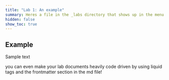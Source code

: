 ```yaml
---
title: "Lab 1: An example"
summary: Heres a file in the _labs directory that shows up in the menu and in the index page!
hidden: false
show_toc: true
---
```


## Example

Sample text

you can even make your lab documents heavily code driven by using liquid tags and the frontmatter section in the md file!
